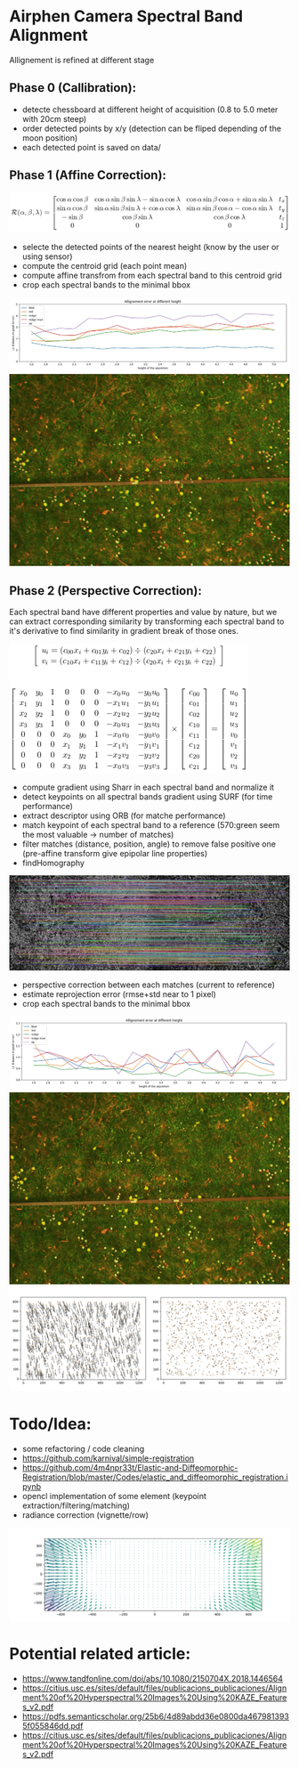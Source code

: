 # Airphen Camera Spectral Band Alignment

Allignement is refined at different stage

## Phase 0 (Callibration):
+ detecte chessboard at different height of acquisition (0.8 to 5.0 meter with 20cm steep)
+ order detected points by x/y (detection can be fliped depending of the moon position)
+ each detected point is saved on data/

## Phase 1 (Affine Correction):

![alt text](figures/math-affine-correction.png "equation of the affine correction")

+ selecte the detected points of the nearest height (know by the user or using sensor)
+ compute the centroid grid (each point mean)
+ compute affine transfrom from each spectral band to this centroid grid
+ crop each spectral bands to the minimal bbox

![alt text](figures/affine-allignement-rmse.jpg "Affine Reprojection Error")
![alt text](figures/affine_5.0_false_color.jpg "False Color Corrected Image")

## Phase 2 (Perspective Correction):

Each spectral band have different properties and value by nature,
but we can extract corresponding similarity by transforming each spectral band to it's derivative
to find similarity in gradient break of those ones.

![alt text](figures/math-perspective-correction.png "equation of the perspective correction")

+ compute gradient using Sharr in each spectral band and normalize it
+ detect keypoints on all spectral bands gradient using SURF (for time performance)
+ extract descriptor using ORB (for matche performance)
+ match keypoint of each spectral band to a reference (570:green seem the most valuable -> number of matches)
+ filter matches (distance, position, angle) to remove false positive one (pre-affine transform give epipolar line properties)
+ findHomography

![alt text](figures/prespective-feature-matching.jpg "feature matching")

+ perspective correction between each matches (current to reference)
+ estimate reprojection error (rmse+std near to 1 pixel)
+ crop each spectral bands to the minimal bbox

![alt text](figures/prespective-allignement-rmse.jpg "Prespective Reprojection Error")
![alt text](figures/prespective_5.0_false_color.jpg "False Color Corrected Image")
![alt text](figures/perspective-features-matching-scatter.png "Corrected Keypoint")

# Todo/Idea:

+ some refactoring / code cleaning
+ https://github.com/karnival/simple-registration
+ https://github.com/4m4npr33t/Elastic-and-Diffeomorphic-Registration/blob/master/Codes/elastic_and_diffeomorphic_registration.ipynb
+ opencl implementation of some element (keypoint extraction/filtering/matching)
+ radiance correction (vignette/row)

![alt text](figures/lens-correction-complet.jpg "lens correction model")

# Potential related article:

+ https://www.tandfonline.com/doi/abs/10.1080/2150704X.2018.1446564
+ https://citius.usc.es/sites/default/files/publicacions_publicaciones/Alignment%20of%20Hyperspectral%20Images%20Using%20KAZE_Features_v2.pdf
+ https://pdfs.semanticscholar.org/25b6/4d89abdd36e0800da4679813935f055846dd.pdf
+ https://citius.usc.es/sites/default/files/publicacions_publicaciones/Alignment%20of%20Hyperspectral%20Images%20Using%20KAZE_Features_v2.pdf